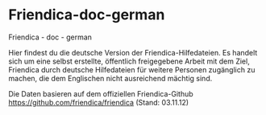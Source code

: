 Friendica-doc-german
====================

Friendica - doc - german

Hier findest du die deutsche Version der Friendica-Hilfedateien. Es handelt sich um eine selbst erstellte, öffentlich freigegebene Arbeit mit dem Ziel, Friendica durch deutsche Hilfedateien für weitere Personen zugänglich zu machen, die dem Englischen nicht ausreichend mächtig sind. 

Die Daten basieren auf dem offiziellen Friendica-Github https://github.com/friendica/friendica (Stand: 03.11.12)
